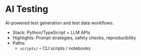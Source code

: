 # AI Testing

AI-powered test generation and test data workflows.

- Stack: Python/TypeScript + LLM APIs
- Highlights: Prompt strategies, safety checks, reproducibility
- Paths:
  - `scripts/` – CLI scripts / notebooks
